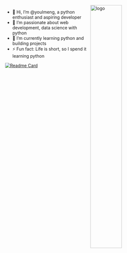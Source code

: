 <img src="https://github-readme-stats.vercel.app/api?username=youlmeng&show_icons=false&theme=graywhite&count_private=true" alt="logo" align="right" width="45%" />

- 👋 Hi, I’m @youlmeng, a python enthusiast and aspiring developer 
- 👀 I’m passionate about web development, data science with python 
- 🌱 I’m currently learning python and building projects 
- ⚡ Fun fact: Life is short, so I spend it learning python 

[![Readme Card](https://github-readme-stats.vercel.app/api/pin/?username=youlmeng&repo=youlmeng)](https://github.com/youlmeng/youlmeng)
